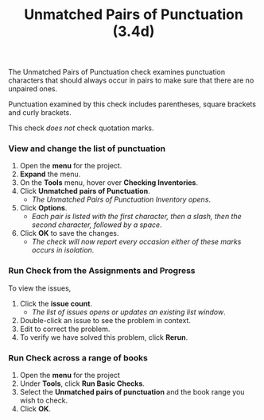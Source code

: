 ﻿---
title: Unmatched Pairs of Punctuation (3.4d)
---
The Unmatched Pairs of Punctuation check examines punctuation characters that should always occur in pairs to make sure that there are no unpaired ones.

Punctuation examined by this check includes parentheses, square brackets and curly brackets.

This check *does not* check quotation marks.

### View and change the list of punctuation

1.  Open the **menu** for the project.
1.  **Expand** the menu.
1.  On the **Tools** menu, hover over **Checking Inventories**.
1.  Click **Unmatched pairs of Punctuation**.  
    -  *The Unmatched Pairs of Punctuation Inventory opens*.
1.  Click **Options**.  
    -  *Each pair is listed with the first character, then a slash, then the second character, followed by a space*.
1.  Click **OK** to save the changes.  
     - *The check will now report every occasion either of these marks occurs in isolation*.

### Run Check from the Assignments and Progress

To view the issues,

1.  Click the **issue count**.  
    -  *The list of issues opens or updates an existing list window*.
1.  Double-click an issue to see the problem in context.
1.  Edit to correct the problem.
1.  To verify we have solved this problem, click **Rerun**.

### Run Check across a range of books

1.  Open the **menu** for the project
1.  Under **Tools**, click **Run Basic Checks**.
1.  Select the **Unmatched pairs of punctuation** and the book range you wish to check.
1.  Click **OK**.

